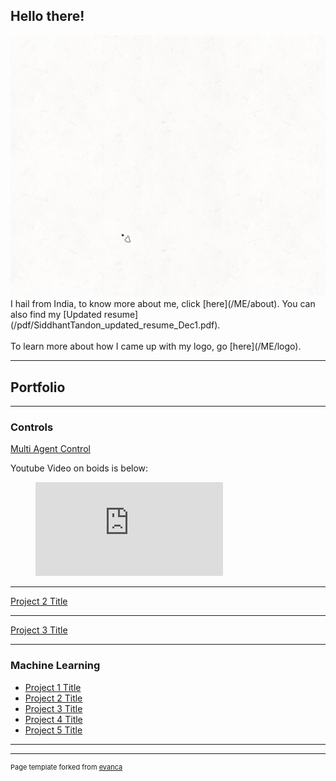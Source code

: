 
## Hello there!
<img src="images/Logo2-5_crop.gif"/>
I hail from India, to know more about me, click [here](/ME/about).
You can also find my [Updated resume](/pdf/SiddhantTandon_updated_resume_Dec1.pdf).
<br><br>
To learn more about how I came up with my logo, go [here](/ME/logo).

---
## Portfolio

---
### Controls

[Multi Agent Control](/sample_page)
<!--<img src="images/dummy_thumbnail.jpg?raw=true"/> -->
Youtube Video on boids is below:
<!-- blank line -->
<figure class="video_container">
  <iframe src="https://www.youtube.com/watch?v=QbUPfMXXQIY" frameborder="0" allowfullscreen="true"> </iframe>
</figure>
<!-- blank line -->

---
[Project 2 Title](/pdf/sample_presentation.pdf)
<!-- <img src="images/dummy_thumbnail.jpg?raw=true"/> -->

---
[Project 3 Title](http://example.com/)
<!-- <img src="images/dummy_thumbnail.jpg?raw=true"/> -->

---

### Machine Learning

- [Project 1 Title](http://example.com/)
- [Project 2 Title](http://example.com/)
- [Project 3 Title](http://example.com/)
- [Project 4 Title](http://example.com/)
- [Project 5 Title](http://example.com/)

---




---
<p style="font-size:11px">Page template forked from <a href="https://github.com/evanca/quick-portfolio">evanca</a></p>
<!-- Remove above link if you don't want to attibute -->
